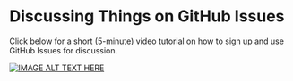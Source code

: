 Discussing Things on GitHub Issues
=============

Click below for a short (5-minute) video tutorial on how to sign up and use GitHub Issues for discussion.

[![IMAGE ALT TEXT HERE](http://img.youtube.com/vi/KlrJVSJRUN4/0.jpg)](http://www.youtube.com/watch?v=KlrJVSJRUN4)

